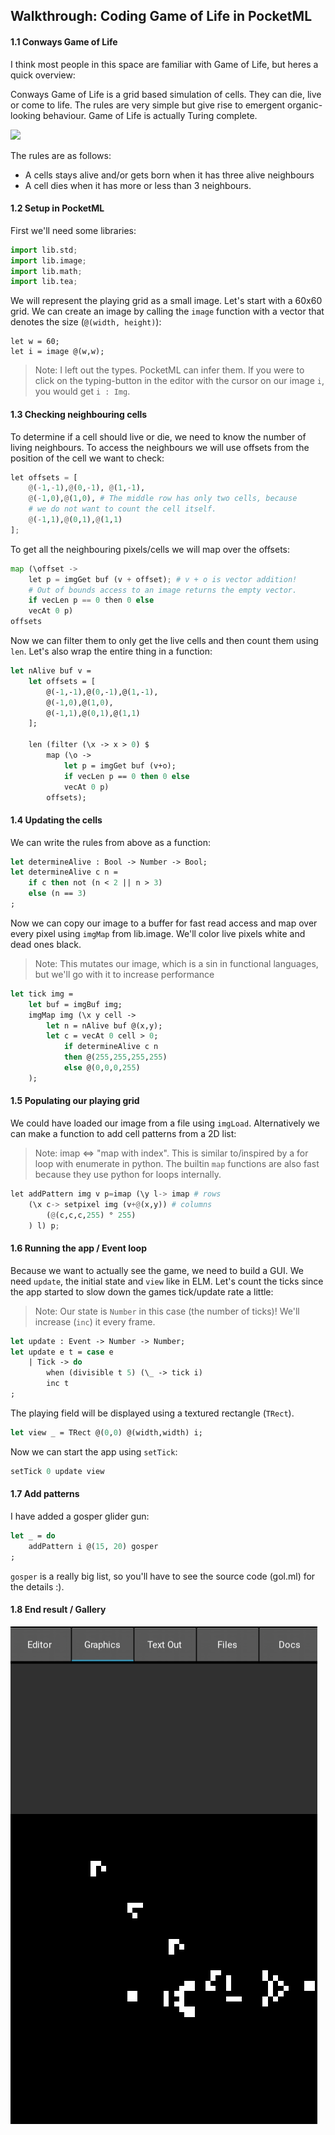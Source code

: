 ## Walkthrough: Coding Game of Life in PocketML

#### 1.1 Conways Game of Life
I think most people in this space are familiar with Game of Life, but heres a quick overview:

Conways Game of Life is a grid based simulation of cells. They can die, live or come to life. The rules are very simple but give rise to emergent organic-looking behaviour. Game of Life is actually Turing complete.

<img src="https://upload.wikimedia.org/wikipedia/commons/e/e5/Gospers_glider_gun.gif">


The rules are as follows:
- A cells stays alive and/or gets born when it has three alive neighbours
- A cell dies when it has more or less than 3 neighbours.

#### 1.2 Setup in PocketML
First we'll need some libraries:
```python
import lib.std;
import lib.image;
import lib.math;
import lib.tea;
```
We will represent the playing grid as a small image. Let's start with
a 60x60 grid. We can create an image by calling the `image` function
with a vector that denotes the size (`@(width, height)`):
```
let w = 60;
let i = image @(w,w);
```
> Note: I left out the types. PocketML can infer them. If you
> were to click on the typing-button in the editor with the
> cursor on our image `i`, you would get `i : Img`.

#### 1.3 Checking neighbouring cells
To determine if a cell should live or die, we need to know the number of
living neighbours. To access the neighbours we will use offsets from the
position of the cell we want to check:
```python
let offsets = [
    @(-1,-1),@(0,-1), @(1,-1),
    @(-1,0),@(1,0), # The middle row has only two cells, because
    # we do not want to count the cell itself.
    @(-1,1),@(0,1),@(1,1)
];
```

To get all the neighbouring pixels/cells we will map over the offsets:
```python
map (\offset ->
    let p = imgGet buf (v + offset); # v + o is vector addition!
    # Out of bounds access to an image returns the empty vector.
    if vecLen p == 0 then 0 else
    vecAt 0 p)
offsets
```

Now we can filter them to only get the live cells and then count them using `len`.
Let's also wrap the entire thing in a function:
```sml
let nAlive buf v =
	let offsets = [
		@(-1,-1),@(0,-1),@(1,-1),
		@(-1,0),@(1,0),
		@(-1,1),@(0,1),@(1,1)
	];
	
	len (filter (\x -> x > 0) $
		map (\o ->
			let p = imgGet buf (v+o);
			if vecLen p == 0 then 0 else
			vecAt 0 p)
		offsets);
```

#### 1.4 Updating the cells
We can write the rules from above as a function:
```sml
let determineAlive : Bool -> Number -> Bool;
let determineAlive c n =
	if c then not (n < 2 || n > 3)
	else (n == 3)
;
```

Now we can copy our image to a buffer for fast read access and map over every pixel
using `imgMap` from lib.image. We'll color live pixels white and dead ones black.
> Note: This mutates our image, which is a sin in
> functional languages, but we'll go with it to
> increase performance

```sml
let tick img =
	let buf = imgBuf img;
	imgMap img (\x y cell ->
		let n = nAlive buf @(x,y);
		let c = vecAt 0 cell > 0;
			if determineAlive c n
			then @(255,255,255,255)
			else @(0,0,0,255)
    );
```

#### 1.5 Populating our playing grid
We could have loaded our image from a file using `imgLoad`. Alternatively we
can make a function to add cell patterns from a 2D list:
> Note: imap <=> "map with index". This is similar to/inspired by a for
> loop with enumerate in python.
> The builtin `map` functions are also fast because they use python for loops
> internally.

```python
let addPattern img v p=imap (\y l-> imap # rows
	(\x c-> setpixel img (v+@(x,y)) # columns
		(@(c,c,c,255) ° 255)
	) l) p;
```

#### 1.6 Running the app / Event loop
Because we want to actually see the game, we need to build a GUI.
We need `update`, the initial state and `view` like in ELM.
Let's count the ticks since the app started to slow down the
games tick/update rate a little:
> Note: Our state is `Number` in this case (the number of ticks)!
> We'll increase (`inc`) it every frame.

```sml
let update : Event -> Number -> Number;
let update e t = case e
    | Tick -> do
        when (divisible t 5) (\_ -> tick i)
        inc t
;
```

The playing field will be displayed using a textured rectangle (`TRect`).
```sml
let view _ = TRect @(0,0) @(width,width) i;
```

Now we can start the app using `setTick`:
```sml
setTick 0 update view
```


#### 1.7 Add patterns
I have added a gosper glider gun:
```sml
let _ = do
	addPattern i @(15, 20) gosper
;
```
`gosper` is a really big list, so you'll have to see the source code (gol.ml)
for the details :).

#### 1.8 End result / Gallery

![An image of the end result (Glider gun)](gameoflife.png)
